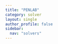 ```yaml
---
title: "PENLAB"
category: solver
layout: single
author_profile: false
sidebar:
  nav: "solvers"
---
```

